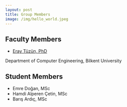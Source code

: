 ```yaml
---
layout: post
title: Group Members
image: /img/hello_world.jpeg
---
```


## Faculty Members

- [Eray Tüzün, PhD](http://www.eraytuzun.com/)

Department of Computer Engineering, Bilkent University

## Student Members

- Emre Doğan, MSc
- Hamdi Alperen Çetin, MSc
- Barış Ardıç, MSc